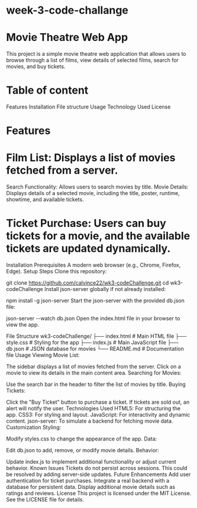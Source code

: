 # week-3-code-challange
# Movie Theatre Web App
This project is a simple movie theatre web application that allows users to browse through a list of films, view details of selected films, search for movies, and buy tickets.
# Table of content
Features
Installation
File structure
Usage
Technology Used
License
# Features
# Film List: Displays a list of movies fetched from a server.
Search Functionality: Allows users to search movies by title.
Movie Details: Displays details of a selected movie, including the title, poster, runtime, showtime, and available tickets.
# Ticket Purchase: Users can buy tickets for a movie, and the available tickets are updated dynamically.
Installation
Prerequisites
A modern web browser (e.g., Chrome, Firefox, Edge).
Setup Steps
Clone this repository:

git clone https://github.com/calvince22/wk3-codeChallenge.git
cd wk3-codeChallenge
Install json-server globally if not already installed:

npm install -g json-server
Start the json-server with the provided db.json file:

json-server --watch db.json
Open the index.html file in your browser to view the app.

File Structure
wk3-codeChallenge/
├── index.html       # Main HTML file
├── style.css       # Styling for the app
├── index.js        # Main JavaScript file
├── db.json          # JSON database for movies
└── README.md        # Documentation file
Usage
Viewing Movie List:

The sidebar displays a list of movies fetched from the server.
Click on a movie to view its details in the main content area.
Searching for Movies:

Use the search bar in the header to filter the list of movies by title.
Buying Tickets:

Click the "Buy Ticket" button to purchase a ticket.
If tickets are sold out, an alert will notify the user.
Technologies Used
HTML5: For structuring the app.
CSS3: For styling and layout.
JavaScript: For interactivity and dynamic content.
json-server: To simulate a backend for fetching movie data.
Customization
Styling:

Modify styles.css to change the appearance of the app.
Data:

Edit db.json to add, remove, or modify movie details.
Behavior:

Update index.js to implement additional functionality or adjust current behavior.
Known Issues
Tickets do not persist across sessions. This could be resolved by adding server-side updates.
Future Enhancements
Add user authentication for ticket purchases.
Integrate a real backend with a database for persistent data.
Display additional movie details such as ratings and reviews.
License
This project is licensed under the MIT License. See the LICENSE file for details.
